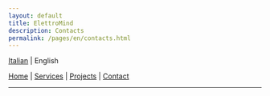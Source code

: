 ```yaml
---
layout: default
title: ElettroMind
description: Contacts
permalink: /pages/en/contacts.html
---
```

[Italian](/pages/it/contatti.html) | English

[Home](/pages/en/index.html) | [Services](/pages/en/services.html) | [Projects](/pages/en/projects.html) | [Contact](/pages/en/contacts.html)

***
